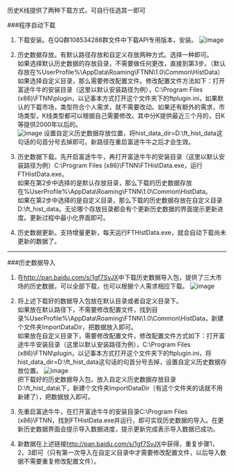 历史K线提供了两种下载方式，可自行任选其一即可

###程序自动下载

1. 下载安装。在QQ群108534288群文件中下载API专用版本，安装。 
  ![image](https://github.com/FutunnOpen/OpenQuant/raw/master/Resources/Download.png)

2. 历史数据存放。有默认路径存放和自定义存放两种方式。选择一种即可。<br/>  	如果选择默认历史数据的存放目录，不需要做任何更改，直接到第3步。（默认存放在%UserProfile%\AppData\Roaming\FTNN\1.0\Common\HistData）	如果选择自定义目录，那么需要修改配置文件。修改配置文件方法如下：打开富途牛牛的安装目录（这里以默认安装路径为例），C:\Program Files (x86)\FTNN\plugin，以记事本方式打开这个文件夹下的ftplugin.ini，如果默认的下载市场，类型符合个人需求，就不需要改动。如果还有额外的需求，市场类型，K线类型都可以根据自己需要修改。其中分K提供最近三个月的，日K等提供2000年以后的。<br/>
   ![image](https://github.com/FutunnOpen/OpenQuant/raw/master/Resources/HistDataConfig.png) 
   设置自定义历史数据存放位置，将hist_data_dir=D:\ft_hist_data这句话的句首分号去掉即可。新路径在重启富途牛牛之后才会生效。

3. 历史数据下载。先开启富途牛牛，再打开富途牛牛的安装目录（这里以默认安装路径为例）C:\Program Files (x86)\FTNN\FTHistData.exe，运行FTHistData.exe。<br/>   如果在第2步中选择的是默认存放目录，那么下载的历史数据存放在%UserProfile%\AppData\Roaming\FTNN\1.0\Common\HistData。 <br/>
如果在第2步中选择的是自定义目录，那么下载的历史数据存放在自定义目录D:\ft_hist_data。无论哪个存放目录都会有个更新历史数据的界面提示更新进度。更新过程中最小化界面即可。 

4. 历史数据更新。支持增量更新，每天运行FTHistData.exe，就会自动下载尚未更新的数据了。 


---

###历史数据导入

1. 在<http://pan.baidu.com/s/1gf7SvJX>中下载历史数据导入包，提供了三大市场的历史数据，可以全部下载，也可以根据个人需求相应下载。 
   ![image](https://github.com/FutunnOpen/OpenQuant/raw/master/Resources/HistDataDownload.png)

2. 将上述下载好的数据导入包放在默认目录或者自定义目录下。 <br/>
   如果放在默认路径下，不需要修改配置文件，找到目录%UserProfile%\AppData\Roaming\FTNN\1.0\Common\HistData，新建个文件夹ImportDataDir，把数据放入即可。 <br/>
   如果放在自定义目录下，需要修改配置文件，修改配置文件方式如下：打开富途牛牛安装目录（这里以默认安装路径为例），C:\Program Files (x86)\FTNN\plugin，以记事本方式打开这个文件夹下的ftplugin.ini，将hist_data_dir=D:\ft_hist_data这句话的句首分号去掉，设置自定义历史数据存放位置。 
   ![image](https://github.com/FutunnOpen/OpenQuant/raw/master/Resources/HistDataImport.png)<br/>
   把下载好的历史数据导入包，放入自定义历史数据存放目录D:\ft_hist_data\下，新建个文件夹ImportDataDir（有这个文件夹的话就不用新建了），把数据放入即可。 

3. 先重启富途牛牛，在打开富途牛牛的安装目录C:\Program Files (x86)\FTNN，找到FTHistData.exe并运行，即可实现历史数据的导入。在更新历史数据界面会提示导入数据进度，提示更新完成表示导入数据已成功。 

4. 新数据在上述链接<http://pan.baidu.com/s/1gf7SvJX>中获得，重复步骤1，2，3即可（只有第一次导入在自定义目录中才需要修改配置文件，以后导入数据不需要重复修改配置文件）。 









